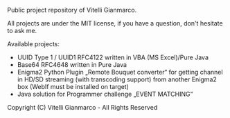 Public project repository of Vitelli Gianmarco.

All projects are under the MIT license, if you have a question, don't hesitate to ask me.

Available projects:

- UUID Type 1 / UUID1 RFC4122 written in VBA (MS Excel)/Pure Java
- Base64 RFC4648 written in Pure Java
- Enigma2 Python Plugin „Remote Bouquet converter“ for getting channel in HD/SD streaming (with transcoding support) from another Enigma2 box (WebIf must be installed on target) 
- Java solution for Programmer challenge „EVENT MATCHING“

Copyright (C) Vitelli Gianmarco - All Rights Reserved<br/>
